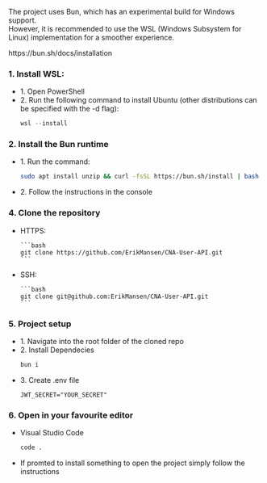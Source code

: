 <p>The project uses Bun, which has an experimental build for Windows support.<br> However, it is recommended to use the WSL (Windows Subsystem for Linux) implementation for a smoother experience.</p>
https://bun.sh/docs/installation

### 1. Install WSL:
<ul>
  <li>1. Open PowerShell</li> 

  <li>2. Run the following command to install Ubuntu (other distributions can be specified with the -d flag):

   ```powershell
   wsl --install
   ```
  </li>
</ul>


### 2. Install the Bun runtime
<ul>
  <li>1. Run the command:
    
   ```bash
   sudo apt install unzip && curl -fsSL https://bun.sh/install | bash
   ```
   </li>
   <li>2. Follow the instructions in the console</li>
</ul>

### 4. Clone the repository
<ul>
  <li> HTTPS:
    
    ```bash
    git clone https://github.com/ErikMansen/CNA-User-API.git
    ```
  </li>
  <li> SSH:
    
    ```bash
    git clone git@github.com:ErikMansen/CNA-User-API.git
    ```
  </li>
</ul>

### 5. Project setup
<ul>
  <li>1. Navigate into the root folder of the cloned repo</li>
  <li>2. Install Dependecies

   ```bash
   bun i
   ```
  </li>
  <li>3. Create .env file

   ```.env
   JWT_SECRET="YOUR_SECRET"
   ```
  </li>
</ul>

### 6. Open in your favourite editor
<ul>
  <li>Visual Studio Code</li>

  ```bash
  code .
  ```
  <li>If promted to install something to open the project simply follow the instructions</li>
</ul>



